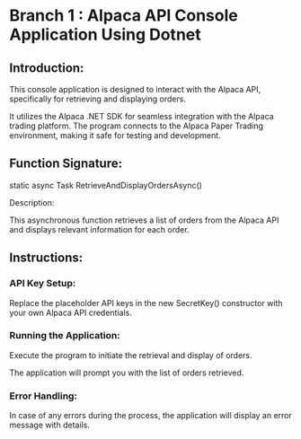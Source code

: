 # Branch 1 : Alpaca API Console Application Using Dotnet

## Introduction:

This console application is designed to interact with the Alpaca API, specifically for retrieving and displaying orders. 

It utilizes the Alpaca .NET SDK for seamless integration with the Alpaca trading platform. The program connects to the Alpaca Paper Trading environment, making it safe for testing and development.

## Function Signature:

static async Task RetrieveAndDisplayOrdersAsync()

Description:

This asynchronous function retrieves a list of orders from the Alpaca API and displays relevant information for each order.

## Instructions:

### API Key Setup:

Replace the placeholder API keys in the new SecretKey() constructor with your own Alpaca API credentials.

### Running the Application:

Execute the program to initiate the retrieval and display of orders.

The application will prompt you with the list of orders retrieved.

### Error Handling:

In case of any errors during the process, the application will display an error message with details.

